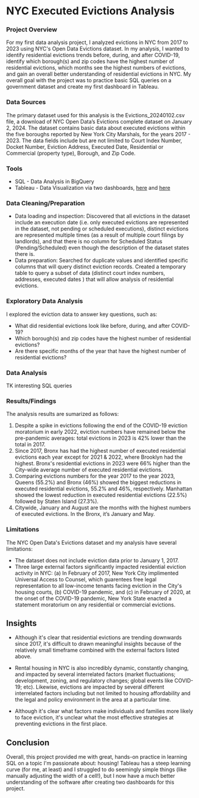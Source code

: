 # NYC Executed Evictions Analysis

### Project Overview

For my first data analysis project, I analyzed evictions in NYC from 2017 to 2023 using NYC's Open Data Evictions dataset. In my analysis, I wanted to identify residential evictions trends before, during, and after COVID-19, identify which borough(s) and zip codes have the highest number of residential evictions, which months see the highest numbers of evictions, and gain an overall better understanding of residential evictions in NYC. My overall goal with the project was to practice basic SQL queries on a government dataset and create my first dashboard in Tableau.

### Data Sources

The primary dataset used for this analysis is the Evictions_20240102.csv file, a download of NYC Open Data’s Evictions complete dataset on January 2, 2024. The dataset contains basic data about executed evictions within the five boroughs reported by New York City Marshals, for the years 2017 - 2023. The data fields include but are not limited to Court Index Number, Docket Number, Eviction Address, Executed Date, Residential or Commercial (property type), Borough, and Zip Code.

### Tools

- SQL - Data Analysis in BigQuery
- Tableau - Data Visualization via two dashboards, [here](https://public.tableau.com/views/cleaned_distinctNYCresevictions/NYCevictionsoverview?:language=en-US&:display_count=n&:origin=viz_share_link) and [here](https://public.tableau.com/views/2023ExecutedResidentialEvictionsintheBronxNYC/Bronxresevictionsdashboard?:language=en-US&:display_count=n&:origin=viz_share_link)

### Data Cleaning/Preparation

- Data loading and inspection: Discovered that all evictions in the dataset include an execution date (i.e. only executed evictions are represented in the dataset, not pending or scheduled executions), distinct evictions are represented multiple times (as a result of multiple court filings by landlords), and that there is no column for Scheduled Status (Pending/Scheduled) even though the description of the dataset states there is.
- Data preparation: Searched for duplicate values and identified specific columns that will query distinct eviction records. Created a temporary table to query a subset of data (distinct court index numbers, addresses, executed dates ) that will allow analysis of residential evictions. 

### Exploratory Data Analysis

I explored the eviction data to answer key questions, such as: 
- What did residential evictions look like before, during, and after COVID-19?
- Which borough(s) and zip codes have the highest number of residential evictions?
- Are there specific months of the year that have the highest number of residential evictions?

### Data Analysis

TK interesting SQL queries

### Results/Findings
The analysis results are sumarized as follows:
1. Despite a spike in evictions following the end of the COVID-19 eviction moratorium in early 2022, eviction numbers have remained below the pre-pandemic averages: total evictions in 2023 is 42% lower than the total in 2017.
2. Since 2017, Bronx has had the highest number of executed residential evictions each year except for 2021 & 2022, where Brooklyn had the highest. Bronx's residential evictions in 2023 were 66% higher than the City-wide average number of executed residential evictions.
3. Comparing evictions numbers for the year 2017 to the year 2023, Queens (55.2%) and Bronx (46%) showed the biggest reductions in executed residential evictions, 55.2% and 46%, respectively. Manhattan showed the lowest reduction in executed residential evictions (22.5%) followed by Staten Island (27.3%).
4. Citywide, January and August are the months with the highest numbers of executed evictions. In the Bronx, it’s January and May.

### Limitations
The NYC Open Data's Evictions dataset and my analysis have several limitations:
- The dataset does not include eviction data prior to January 1, 2017.
- Three large external factors significantly impacted residential eviction activity in NYC: (a) In February of 2017, New York City implimented  Universal Access to Counsel, which guarentees free legal representation to all low-income tenants facing eviction in the City's housing courts, (b) COVID-19 pandemic, and (c) in February of 2020, at the onset of the COVID-19 pandemic, New York State enacted a statement moratorium on any residential or commercial evictions.

## Insights
- Although it's clear that residential evictions are trending downwards since 2017, it's difficult to drawn meaningful insights because of the relatively small timeframe combined with the external factors listed above.
- Rental housing in NYC is also incredibly dynamic, constantly changing, and impacted by several interrelated factors (market fluctuations; development, zoning, and regulatory changes; global events like COVID-19; etc). Likewise, evictions are impacted by several different interrelated factors including but not limited to housing affordability and the legal and policy environment in the area at a particular time.

- Although it's clear what factors make individuals and families more likely to face eviction, it's unclear what the most effective strategies at preventing evictions in the first place.   

## Conclusion
Overall, this project provided me with great, hands-on practice in learning SQL on a topic I'm passionate about: housing! Tableau has a steep learning curve (for me, at least) and I struggled to do seemingly simple things (like manually adjusting the width of a cell!), but I now have a much better understanding of the software after creating two dashboards for this project.   
